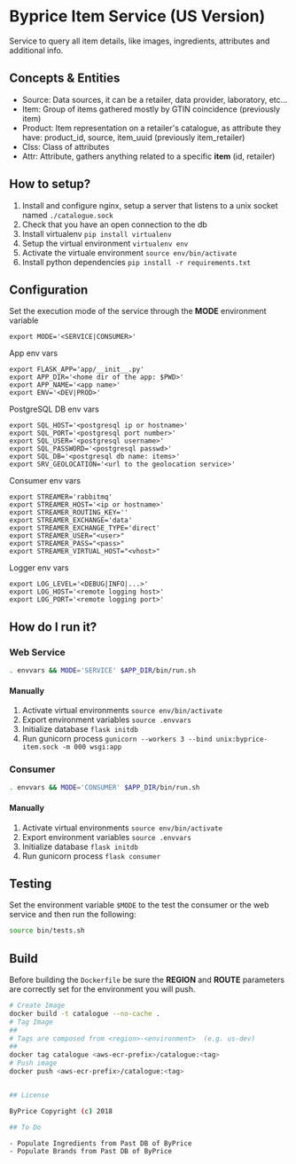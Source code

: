 # Byprice Item Service (US Version)

Service to query all item details, like images, ingredients, attributes and additional info.

## Concepts & Entities

- Source: Data sources, it can be a retailer, data provider, laboratory, etc...
- Item: Group of items gathered mostly by GTIN coincidence (previously item)
- Product: Item representation on a retailer's catalogue, as attribute they have: product_id, source, item_uuid (previously item_retailer)
- Clss: Class of attributes
- Attr: Attribute, gathers anything related to a specific **item** (id, retailer)

## How to setup?

1. Install and configure nginx, setup a server that listens to a unix socket named `./catalogue.sock`
2. Check that you have an open connection to the db
3. Install virtualenv `pip install virtualenv`
4. Setup the virtual environment `virtualenv env`
5. Activate the virtuale environment `source env/bin/activate`
6. Install python dependencies `pip install -r requirements.txt`

## Configuration

Set the execution mode of the service through the **MODE** environment variable

```shell
export MODE='<SERVICE|CONSUMER>'
```

App env vars

```shell
export FLASK_APP='app/__init__.py'
export APP_DIR='<home dir of the app: $PWD>'
export APP_NAME='<app name>'
export ENV='<DEV|PROD>'
```

PostgreSQL DB env vars

```shell
export SQL_HOST='<postgresql ip or hostname>'
export SQL_PORT='<postgresql port number>'
export SQL_USER='<postgresql username>'
export SQL_PASSWORD='<postgresql passwd>'
export SQL_DB='<postgresql db name: items>'
export SRV_GEOLOCATION='<url to the geolocation service>'
```

Consumer env vars

```shell
export STREAMER='rabbitmq'
export STREAMER_HOST='<ip or hostname>'
export STREAMER_ROUTING_KEY=''
export STREAMER_EXCHANGE='data'
export STREAMER_EXCHANGE_TYPE='direct'
export STREAMER_USER="<user>"
export STREAMER_PASS="<pass>"
export STREAMER_VIRTUAL_HOST="<vhost>"
```

Logger env vars

```shell
export LOG_LEVEL='<DEBUG|INFO|...>'
export LOG_HOST='<remote logging host>'
export LOG_PORT='<remote logging port>'
```

## How do I run it?

### Web Service

```bash
. envvars && MODE='SERVICE' $APP_DIR/bin/run.sh
```

#### Manually

1. Activate virtual environments `source env/bin/activate`
2. Export environment variables `source .envvars`
3. Initialize database `flask initdb`
4. Run gunicorn process `gunicorn --workers 3 --bind unix:byprice-item.sock -m 000 wsgi:app`

### Consumer

```bash
. envvars && MODE='CONSUMER' $APP_DIR/bin/run.sh
```

#### Manually

1. Activate virtual environments `source env/bin/activate`
2. Export environment variables `source .envvars`
3. Initialize database `flask initdb`
4. Run gunicorn process `flask consumer`

## Testing

Set the environment variable `$MODE` to the test the consumer or the web service and then run the following:

```bash
source bin/tests.sh
```

## Build

Before building the `Dockerfile` be sure
the **REGION** and **ROUTE** parameters are correctly set for the environment you will push.

```bash
# Create Image
docker build -t catalogue --no-cache .
# Tag Image
##
# Tags are composed from <region>-<environment>  (e.g. us-dev)
##
docker tag catalogue <aws-ecr-prefix>/catalogue:<tag>
# Push image
docker push <aws-ecr-prefix>/catalogue:<tag>


## License

ByPrice Copyright (c) 2018

## To Do

- Populate Ingredients from Past DB of ByPrice
- Populate Brands from Past DB of ByPrice
```
